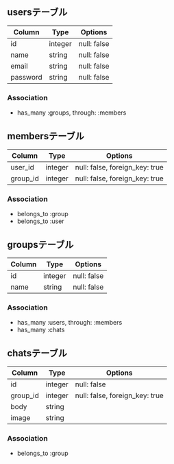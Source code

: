 ## usersテーブル

|Column|Type|Options|
|------|----|-------|
|id|integer|null: false|
|name|string|null: false|
|email|string|null: false|
|password|string|null: false|

### Association
- has_many :groups, through: :members


## membersテーブル

|Column|Type|Options|
|------|----|-------|
|user_id|integer|null: false, foreign_key: true|
|group_id|integer|null: false, foreign_key: true|

### Association
- belongs_to :group
- belongs_to :user


## groupsテーブル

|Column|Type|Options|
|------|----|-------|
|id|integer|null: false|
|name|string|null: false|

### Association
- has_many :users, through: :members
- has_many :chats


## chatsテーブル

|Column|Type|Options|
|------|----|-------|
|id|integer|null: false|
|group_id|integer|null: false, foreign_key: true|
|body|string||
|image|string||

### Association
- belongs_to :group
